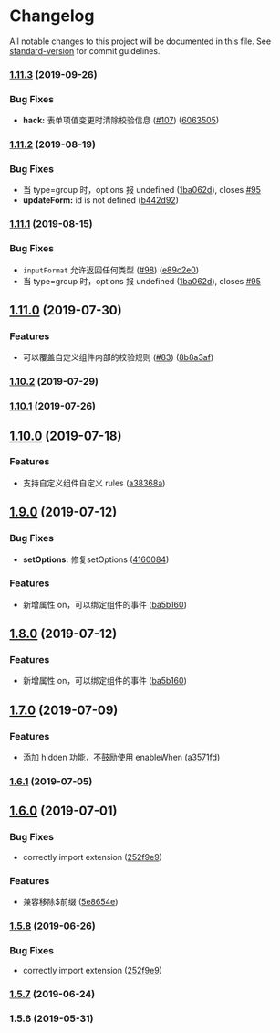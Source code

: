 # Changelog

All notable changes to this project will be documented in this file. See [standard-version](https://github.com/conventional-changelog/standard-version) for commit guidelines.

### [1.11.3](https://github.com/FEMessage/el-form-renderer/compare/v1.11.2...v1.11.3) (2019-09-26)


### Bug Fixes

* **hack:** 表单项值变更时清除校验信息 ([#107](https://github.com/FEMessage/el-form-renderer/issues/107)) ([6063505](https://github.com/FEMessage/el-form-renderer/commit/6063505))



### [1.11.2](https://github.com/FEMessage/el-form-renderer/compare/v1.11.1...v1.11.2) (2019-08-19)


### Bug Fixes

* 当 type=group 时，options 报 undefined ([1ba062d](https://github.com/FEMessage/el-form-renderer/commit/1ba062d)), closes [#95](https://github.com/FEMessage/el-form-renderer/issues/95)
* **updateForm:** id is not defined ([b442d92](https://github.com/FEMessage/el-form-renderer/commit/b442d92))



### [1.11.1](https://github.com/FEMessage/el-form-renderer/compare/v1.11.0...v1.11.1) (2019-08-15)


### Bug Fixes

* `inputFormat` 允许返回任何类型 ([#98](https://github.com/FEMessage/el-form-renderer/issues/98)) ([e89c2e0](https://github.com/FEMessage/el-form-renderer/commit/e89c2e0))
* 当 type=group 时，options 报 undefined ([1ba062d](https://github.com/FEMessage/el-form-renderer/commit/1ba062d)), closes [#95](https://github.com/FEMessage/el-form-renderer/issues/95)



## [1.11.0](https://github.com/FEMessage/el-form-renderer/compare/v1.10.2...v1.11.0) (2019-07-30)


### Features

* 可以覆盖自定义组件内部的校验规则 ([#83](https://github.com/FEMessage/el-form-renderer/issues/83)) ([8b8a3af](https://github.com/FEMessage/el-form-renderer/commit/8b8a3af))



### [1.10.2](https://github.com/FEMessage/el-form-renderer/compare/v1.10.1...v1.10.2) (2019-07-29)



### [1.10.1](https://github.com/FEMessage/el-form-renderer/compare/v1.10.0...v1.10.1) (2019-07-26)



## [1.10.0](https://github.com/FEMessage/el-form-renderer/compare/v1.9.0...v1.10.0) (2019-07-18)


### Features

* 支持自定义组件自定义 rules ([a38368a](https://github.com/FEMessage/el-form-renderer/commit/a38368a))



## [1.9.0](https://github.com/FEMessage/el-form-renderer/compare/v1.8.0...v1.9.0) (2019-07-12)


### Bug Fixes

* **setOptions:** 修复setOptions  ([4160084](https://github.com/FEMessage/el-form-renderer/commit/4160084))


### Features

* 新增属性 on，可以绑定组件的事件 ([ba5b160](https://github.com/FEMessage/el-form-renderer/commit/ba5b160))



## [1.8.0](https://github.com/FEMessage/el-form-renderer/compare/v1.7.0...v1.8.0) (2019-07-12)


### Features

* 新增属性 on，可以绑定组件的事件 ([ba5b160](https://github.com/FEMessage/el-form-renderer/commit/ba5b160))



## [1.7.0](https://github.com/FEMessage/el-form-renderer/compare/v1.6.1...v1.7.0) (2019-07-09)


### Features

* 添加 hidden 功能，不鼓励使用 enableWhen ([a3571fd](https://github.com/FEMessage/el-form-renderer/commit/a3571fd))



### [1.6.1](https://github.com/FEMessage/el-form-renderer/compare/v1.6.0...v1.6.1) (2019-07-05)



## [1.6.0](https://github.com/FEMessage/el-form-renderer/compare/v1.5.8...v1.6.0) (2019-07-01)


### Bug Fixes

* correctly import extension   ([252f9e9](https://github.com/FEMessage/el-form-renderer/commit/252f9e9))


### Features

* 兼容移除$前缀  ([5e8654e](https://github.com/FEMessage/el-form-renderer/commit/5e8654e))



### [1.5.8](https://github.com/FEMessage/el-form-renderer/compare/v1.5.7...v1.5.8) (2019-06-26)


### Bug Fixes

* correctly import extension   ([252f9e9](https://github.com/FEMessage/el-form-renderer/commit/252f9e9))



### [1.5.7](https://github.com/FEMessage/el-form-renderer/compare/v1.5.6...v1.5.7) (2019-06-24)



### 1.5.6 (2019-05-31)
